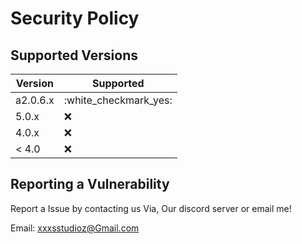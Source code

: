 # Security Policy

## Supported Versions

| Version | Supported          |
| ------- | ------------------ |
| a2.0.6.x   | :white_checkmark_yes: |
| 5.0.x   | :x:                |
| 4.0.x   | :x: |
| < 4.0   | :x:                |

## Reporting a Vulnerability

Report a Issue by contacting us Via, Our discord server or email me!

Email: xxxsstudioz@Gmail.com
